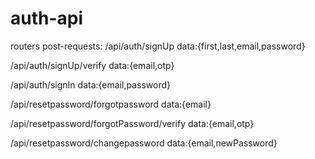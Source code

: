 # auth-api
routers
post-requests:
/api/auth/signUp
data:{first,last,email,password}

/api/auth/signUp/verify
data:{email,otp}

/api/auth/signIn
data:{email,password}

/api/resetpassword/forgotpassword
data:{email}

/api/resetpassword/forgotPassword/verify
data:{email,otp}

/api/resetpassword/changepassword
data:{email,newPassword}
